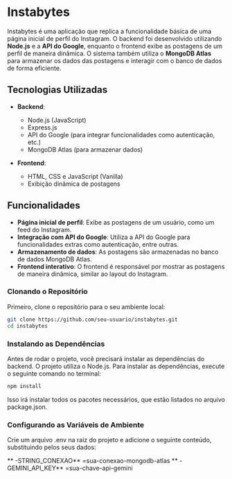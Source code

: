 # Instabytes

Instabytes é uma aplicação que replica a funcionalidade básica de uma página inicial de perfil do Instagram. O backend foi desenvolvido utilizando **Node.js** e a **API do Google**, enquanto o frontend exibe as postagens de um perfil de maneira dinâmica. O sistema também utiliza o **MongoDB Atlas** para armazenar os dados das postagens e interagir com o banco de dados de forma eficiente.

## Tecnologias Utilizadas

- **Backend**:
  - Node.js (JavaScript)
  - Express.js
  - API do Google (para integrar funcionalidades como autenticação, etc.)
  - MongoDB Atlas (para armazenar dados)

- **Frontend**:
  - HTML, CSS e JavaScript (Vanilla)
  - Exibição dinâmica de postagens

## Funcionalidades

- **Página inicial de perfil**: Exibe as postagens de um usuário, como um feed do Instagram.
- **Integração com API do Google**: Utiliza a API do Google para funcionalidades extras como autenticação, entre outras.
- **Armazenamento de dados**: As postagens são armazenadas no banco de dados MongoDB Atlas.
- **Frontend interativo**: O frontend é responsável por mostrar as postagens de maneira dinâmica, similar ao layout do Instagram.

### Clonando o Repositório

Primeiro, clone o repositório para o seu ambiente local:

```bash
git clone https://github.com/seu-usuario/instabytes.git
cd instabytes
```

### Instalando as Dependências

Antes de rodar o projeto, você precisará instalar as dependências do backend. O projeto utiliza o Node.js. Para instalar as dependências, execute o seguinte comando no terminal:

```bash
npm install
```

Isso irá instalar todos os pacotes necessários, que estão listados no arquivo package.json.

### Configurando as Variáveis de Ambiente
Crie um arquivo .env na raiz do projeto e adicione o seguinte conteúdo, substituindo pelos seus dados:

** -STRING_CONEXAO** =sua-conexao-mongodb-atlas 
** -GEMINI_API_KEY** =sua-chave-api-gemini
